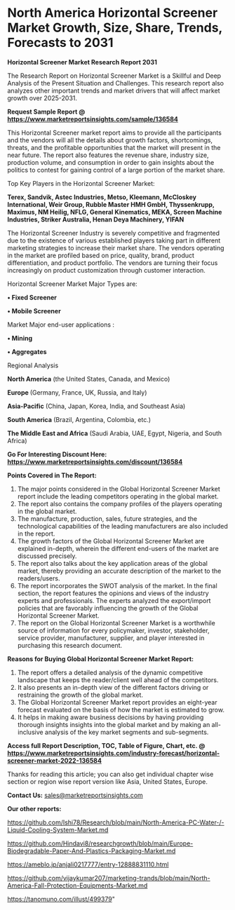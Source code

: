 # North America Horizontal Screener Market Growth, Size, Share, Trends, Forecasts to 2031

<strong>Horizontal Screener Market Research Report 2031</strong>

The Research Report on Horizontal Screener Market is a Skillful and Deep Analysis of the Present Situation and Challenges. This research report also analyzes other important trends and market drivers that will affect market growth over 2025-2031.

<strong>Request Sample Report @ <a href=https://www.marketreportsinsights.com/sample/136584>https://www.marketreportsinsights.com/sample/136584</a></strong>

This Horizontal Screener market report aims to provide all the participants and the vendors will all the details about growth factors, shortcomings, threats, and the profitable opportunities that the market will present in the near future. The report also features the revenue share, industry size, production volume, and consumption in order to gain insights about the politics to contest for gaining control of a large portion of the market share.

Top Key Players in the Horizontal Screener Market:

<strong>Terex, Sandvik, Astec Industries, Metso, Kleemann, McCloskey International, Weir Group, Rubble Master HMH GmbH, Thyssenkrupp, Maximus, NM Heilig, NFLG, General Kinematics, MEKA, Screen Machine Industries, Striker Australia, Henan Deya Machinery, YIFAN</strong>

The Horizontal Screener Industry is severely competitive and fragmented due to the existence of various established players taking part in different marketing strategies to increase their market share. The vendors operating in the market are profiled based on price, quality, brand, product differentiation, and product portfolio. The vendors are turning their focus increasingly on product customization through customer interaction.

Horizontal Screener Market Major Types are:

<strong>• Fixed Screener

• Mobile Screener</strong>

Market Major end-user applications :

<strong>• Mining

• Aggregates</strong>

Regional Analysis

</u><strong><b>North America</b></strong> (the United States, Canada, and Mexico)

<strong><b>Europe </b></strong>(Germany, France, UK, Russia, and Italy)

<strong><b>Asia-Pacific</b></strong> (China, Japan, Korea, India, and Southeast Asia)

<strong><b>South America</b></strong> (Brazil, Argentina, Colombia, etc.)

<strong><b>The Middle East and Africa</b></strong> (Saudi Arabia, UAE, Egypt, Nigeria, and South Africa)

<strong>Go For Interesting Discount Here: <a href=https://www.marketreportsinsights.com/discount/136584>https://www.marketreportsinsights.com/discount/136584</a></strong>

<strong>Points Covered in The Report:</strong>
<ol>
  <li>The major points considered in the Global Horizontal Screener Market report include the leading competitors operating in the global market.</li>
  <li>The report also contains the company profiles of the players operating in the global market.</li>
  <li>The manufacture, production, sales, future strategies, and the technological capabilities of the leading manufacturers are also included in the report.</li>
  <li>The growth factors of the Global Horizontal Screener Market are explained in-depth, wherein the different end-users of the market are discussed precisely.</li>
  <li>The report also talks about the key application areas of the global market, thereby providing an accurate description of the market to the readers/users.</li>
  <li>The report incorporates the SWOT analysis of the market. In the final section, the report features the opinions and views of the industry experts and professionals. The experts analyzed the export/import policies that are favorably influencing the growth of the Global Horizontal Screener Market.</li>
  <li>The report on the Global Horizontal Screener Market is a worthwhile source of information for every policymaker, investor, stakeholder, service provider, manufacturer, supplier, and player interested in purchasing this research document.</li>
</ol>
<strong>Reasons for Buying Global Horizontal Screener Market Report:</strong>

<ol>
  <li>The report offers a detailed analysis of the dynamic competitive landscape that keeps the reader/client well ahead of the competitors.</li>
  <li>It also presents an in-depth view of the different factors driving or restraining the growth of the global market.</li>
  <li>The Global Horizontal Screener Market report provides an eight-year forecast evaluated on the basis of how the market is estimated to grow.</li>
  <li>It helps in making aware business decisions by having providing thorough insights insights into the global market and by making an all-inclusive analysis of the key market segments and sub-segments.</li>
</ol>
<strong>Access full Report Description, TOC, Table of Figure, Chart, etc. @ <a href=https://www.marketreportsinsights.com/industry-forecast/horizontal-screener-market-2022-136584>https://www.marketreportsinsights.com/industry-forecast/horizontal-screener-market-2022-136584</a></strong>


Thanks for reading this article; you can also get individual chapter wise section or region wise report version like Asia, United States, Europe.

<strong>Contact Us:</strong>
sales@marketreportsinsights.com

<strong>Our other reports:</strong>

<a href=https://github.com/Ishi78/Research/blob/main/North-America-PC-Water-/-Liquid-Cooling-System-Market.md>https://github.com/Ishi78/Research/blob/main/North-America-PC-Water-/-Liquid-Cooling-System-Market.md</a>

<a href=https://github.com/Hindavi8/researchgrowth/blob/main/Europe-Biodegradable-Paper-And-Plastics-Packaging-Market.md>https://github.com/Hindavi8/researchgrowth/blob/main/Europe-Biodegradable-Paper-And-Plastics-Packaging-Market.md</a>

<a href=https://ameblo.jp/anjali0217777/entry-12888831110.html>https://ameblo.jp/anjali0217777/entry-12888831110.html</a>

<a href=https://github.com/vijaykumar207/marketing-trands/blob/main/North-America-Fall-Protection-Equipments-Market.md>https://github.com/vijaykumar207/marketing-trands/blob/main/North-America-Fall-Protection-Equipments-Market.md</a>

<a href=https://tanomuno.com/illust/499379>https://tanomuno.com/illust/499379</a>"

